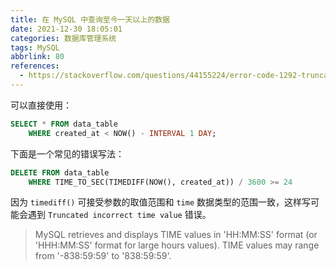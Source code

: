 ```yaml
---
title: 在 MySQL 中查询至今一天以上的数据
date: 2021-12-30 18:05:01
categories: 数据库管理系统
tags: MySQL
abbrlink: 80
references:
  - https://stackoverflow.com/questions/44155224/error-code-1292-truncated-incorrect-time-value
---
```

可以直接使用：

```sql
SELECT * FROM data_table
    WHERE created_at < NOW() - INTERVAL 1 DAY;
```

下面是一个常见的错误写法：

```sql
DELETE FROM data_table
    WHERE TIME_TO_SEC(TIMEDIFF(NOW(), created_at)) / 3600 >= 24
```

因为 `timediff()` 可接受参数的取值范围和 `time` 数据类型的范围一致，这样写可能会遇到 `Truncated incorrect time value` 错误。

> MySQL retrieves and displays TIME values in 'HH:MM:SS' format (or 'HHH:MM:SS' format for large hours values). TIME values may range from '-838:59:59' to '838:59:59'.

